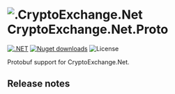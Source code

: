 # ![.CryptoExchange.Net](https://github.com/JKorf/CryptoExchange.Net/blob/ffcb7db8ff597c2f14982d68464015a748815580/CryptoExchange.Net/Icon/icon.png) CryptoExchange.Net.Proto  

[![.NET](https://img.shields.io/github/actions/workflow/status/JKorf/CryptoExchange.Net.Protobuf/dotnet.yml?style=for-the-badge)](https://github.com/JKorf/CryptoExchange.NetProtobuf/actions/workflows/dotnet.yml) [![Nuget downloads](https://img.shields.io/nuget/dt/CryptoExchange.NetProtobuf.svg?style=for-the-badge)](https://www.nuget.org/packages/CryptoExchange.NetProtobuf) ![License](https://img.shields.io/github/license/JKorf/CryptoExchange.Net?style=for-the-badge)

Protobuf support for CryptoExchange.Net.

## Release notes